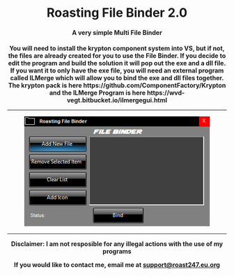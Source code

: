 <h1 align="center">Roasting File Binder 2.0</h1>
<h4 align="center"> A very simple Multi File Binder</h4>

<h4 align="center">
You will need to install the krypton component system into VS, but if not, the files are already created for you to use the File Binder. If you decide to edit the program and build the solution it will pop out the exe and a dll file. If you want it to only have the exe file, you will need an external program called ILMerge which will allow you to bind the exe and dll files together. The krypton pack is here https://github.com/ComponentFactory/Krypton and the ILMerge Program is here https://wvd-vegt.bitbucket.io/ilmergegui.html
  <hr>
<img src="https://raw.githubusercontent.com/roast247/File-Binder/main/File%20Binder.png">
<hr>
Disclaimer: I am not resposible for any illegal actions with the use of my programs
  
  If you would like to contact me, email me at support@roast247.eu.org
</h4>
